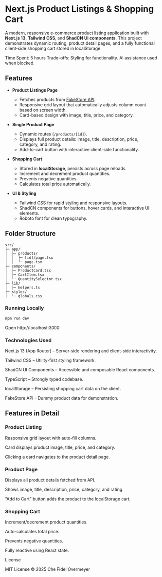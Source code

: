 # Next.js Product Listings & Shopping Cart

A modern, responsive e-commerce product listing application built with **Next.js 13**, **Tailwind CSS**, and **ShadCN UI components**. This project demonstrates dynamic routing, product detail pages, and a fully functional client-side shopping cart stored in localStorage.

Time Spent: 5 hours
Trade-offs: Styling for functionality.
AI assistance used when blocked.

## Features

- **Product Listings Page**

  - Fetches products from [FakeStore API](https://fakestoreapi.com/).
  - Responsive grid layout that automatically adjusts column count based on screen width.
  - Card-based design with image, title, price, and category.

- **Single Product Page**

  - Dynamic routes (`/products/[id]`).
  - Displays full product details: image, title, description, price, category, and rating.
  - Add-to-cart button with interactive client-side functionality.

- **Shopping Cart**

  - Stored in **localStorage**, persists across page reloads.
  - Increment and decrement product quantities.
  - Prevents negative quantities.
  - Calculates total price automatically.

- **UI & Styling**
  - Tailwind CSS for rapid styling and responsive layouts.
  - ShadCN components for buttons, hover cards, and interactive UI elements.
  - Roboto font for clean typography.

## Folder Structure

```text
src/
├─ app/
│  ├─ products/
│  │  ├─ [id]/page.tsx
│  │  └─ page.tsx
├─ components/
│  ├─ ProductCard.tsx
│  ├─ CartItem.tsx
│  └─ QuantitySelector.tsx
├─ lib/
│  ├─ helpers.ts
├─ styles/
│  └─ globals.css
```

### Running Locally

```bash
npm run dev
```

Open http://localhost:3000

### Technologies Used

Next.js 13 (App Router) – Server-side rendering and client-side interactivity.

Tailwind CSS – Utility-first styling framework.

ShadCN UI Components – Accessible and composable React components.

TypeScript – Strongly typed codebase.

localStorage – Persisting shopping cart data on the client.

FakeStore API – Dummy product data for demonstration.

## Features in Detail

### Product Listing

Responsive grid layout with auto-fill columns.

Card displays product image, title, price, and category.

Clicking a card navigates to the product detail page.

### Product Page

Displays all product details fetched from API.

Shows image, title, description, price, category, and rating.

“Add to Cart” button adds the product to the localStorage cart.

### Shopping Cart

Increment/decrement product quantities.

Auto-calculates total price.

Prevents negative quantities.

Fully reactive using React state.

License

MIT License © 2025 Che Fidel Overmeyer

